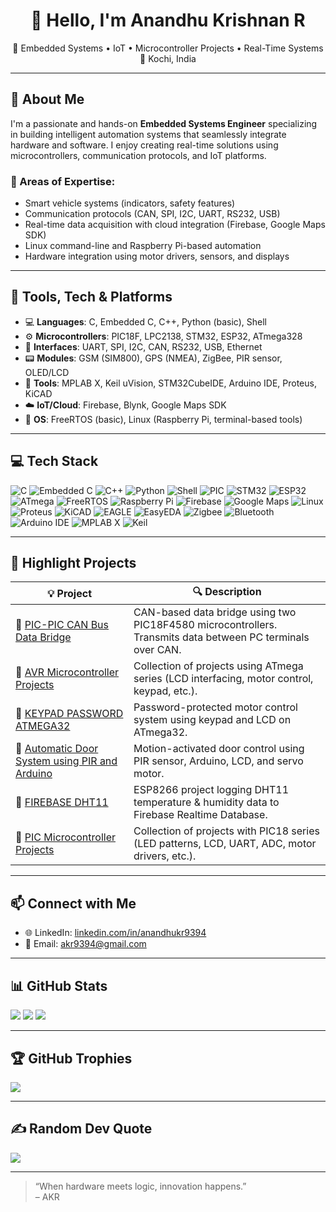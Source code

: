 <h1 align="center">👋 Hello, I'm Anandhu Krishnan R</h1>
<p align="center">
🚗 Embedded Systems • IoT • Microcontroller Projects • Real-Time Systems <br>
📍 Kochi, India
</p>

---

## 🧠 About Me

I'm a passionate and hands-on **Embedded Systems Engineer** specializing in building intelligent automation systems that seamlessly integrate hardware and software. I enjoy creating real-time solutions using microcontrollers, communication protocols, and IoT platforms.

### 🔬 Areas of Expertise:
- Smart vehicle systems (indicators, safety features)
- Communication protocols (CAN, SPI, I2C, UART, RS232, USB)
- Real-time data acquisition with cloud integration (Firebase, Google Maps SDK)
- Linux command-line and Raspberry Pi-based automation
- Hardware integration using motor drivers, sensors, and displays

---

## 🔧 Tools, Tech & Platforms

- 💻 **Languages**: C, Embedded C, C++, Python (basic), Shell
- ⚙️ **Microcontrollers**: PIC18F, LPC2138, STM32, ESP32, ATmega328
- 📡 **Interfaces**: UART, SPI, I2C, CAN, RS232, USB, Ethernet
- 📟 **Modules**: GSM (SIM800), GPS (NMEA), ZigBee, PIR sensor, OLED/LCD
- 🧰 **Tools**: MPLAB X, Keil uVision, STM32CubeIDE, Arduino IDE, Proteus, KiCAD
- ☁️ **IoT/Cloud**: Firebase, Blynk, Google Maps SDK
- 🧠 **OS**: FreeRTOS (basic), Linux (Raspberry Pi, terminal-based tools)

---

## 💻 Tech Stack

![C](https://img.shields.io/badge/C-00599C?style=flat&logo=c&logoColor=white)
![Embedded C](https://img.shields.io/badge/Embedded%20C-00599C?style=flat&logo=c&logoColor=white)
![C++](https://img.shields.io/badge/C++-00599C?style=flat&logo=c%2B%2B&logoColor=white)
![Python](https://img.shields.io/badge/Python-3776AB?style=flat&logo=python&logoColor=white)
![Shell](https://img.shields.io/badge/Shell-121011?style=flat&logo=gnu-bash&logoColor=white)
![PIC](https://img.shields.io/badge/PIC-000000?style=flat&logo=Microchip&logoColor=white)
![STM32](https://img.shields.io/badge/STM32-03234B?style=flat&logo=stmicroelectronics&logoColor=white)
![ESP32](https://img.shields.io/badge/ESP32-000000?style=flat&logo=espressif&logoColor=white)
![ATmega](https://img.shields.io/badge/ATmega-000000?style=flat&logo=atmel&logoColor=white)
![FreeRTOS](https://img.shields.io/badge/FreeRTOS-00B5AD?style=flat&logo=freertos&logoColor=white)
![Raspberry Pi](https://img.shields.io/badge/Raspberry%20Pi-A22846?style=flat&logo=raspberry-pi&logoColor=white)
![Firebase](https://img.shields.io/badge/Firebase-FFCA28?style=flat&logo=firebase&logoColor=black)
![Google Maps](https://img.shields.io/badge/Google%20Maps-4285F4?style=flat&logo=google-maps&logoColor=white)
![Linux](https://img.shields.io/badge/Linux-FCC624?style=flat&logo=linux&logoColor=black)
![Proteus](https://img.shields.io/badge/Proteus-0082C9?style=flat)
![KiCAD](https://img.shields.io/badge/KiCAD-314CB6?style=flat&logo=kicad&logoColor=white)
![EAGLE](https://img.shields.io/badge/EAGLE-AE8B00?style=flat&logo=autodesk&logoColor=white)
![EasyEDA](https://img.shields.io/badge/EasyEDA-2C3E50?style=flat&logo=easyeda&logoColor=white)
![Zigbee](https://img.shields.io/badge/Zigbee-EB0443?style=flat&logo=zigbee&logoColor=white)
![Bluetooth](https://img.shields.io/badge/Bluetooth-0082FC?style=flat&logo=bluetooth&logoColor=white)
![Arduino IDE](https://img.shields.io/badge/Arduino_IDE-00979D?style=flat&logo=arduino&logoColor=white)
![MPLAB X](https://img.shields.io/badge/MPLAB%20X-ED1C24?style=flat&logo=microchip&logoColor=white)
![Keil](https://img.shields.io/badge/Keil-uVision-blue)


---
## 🚀 Highlight Projects

| 💡 Project                                  | 🔍 Description                                                             |
|---------------------------------------------|-----------------------------------------------------------------------------|
| 🔗 [PIC-PIC CAN Bus Data Bridge](https://github.com/Anandhu-AKR/PIC-PIC_CAN_Bus_Data_Bridge) | CAN-based data bridge using two PIC18F4580 microcontrollers. Transmits data between PC terminals over CAN. |
| 🔗 [AVR Microcontroller Projects](https://github.com/Anandhu-AKR/AVR_Microcontroller_Projects) | Collection of projects using ATmega series (LCD interfacing, motor control, keypad, etc.). |
| 🔗 [KEYPAD PASSWORD ATMEGA32](https://github.com/Anandhu-AKR/KEYPAD_PASSWORD_ATMEGA32) | Password-protected motor control system using keypad and LCD on ATmega32. |
| 🔗 [Automatic Door System using PIR and Arduino](https://github.com/Anandhu-AKR/Automatic-Door-System-PIR-Arduino) | Motion-activated door control using PIR sensor, Arduino, LCD, and servo motor. |
| 🔗 [FIREBASE DHT11](https://github.com/Anandhu-AKR/FIREBASE_DHT11) | ESP8266 project logging DHT11 temperature & humidity data to Firebase Realtime Database. |
| 🔗 [PIC Microcontroller Projects](https://github.com/Anandhu-AKR/PIC_Microcontroller_Projects) | Collection of projects with PIC18 series (LED patterns, LCD, UART, ADC, motor drivers, etc.). |

---

## 📫 Connect with Me

- 🌐 LinkedIn: [linkedin.com/in/anandhukr9394](https://www.linkedin.com/in/anandhukr9394)
- 📧 Email: akr9394@gmail.com

---

## 📊 GitHub Stats

![](https://github-readme-stats.vercel.app/api?username=Anandhu-AKR&theme=radical&hide_border=false&include_all_commits=true&count_private=true)
![](https://github-readme-streak-stats.herokuapp.com/?user=Anandhu-AKR&theme=radical&hide_border=false)
![](https://github-readme-stats.vercel.app/api/top-langs/?username=Anandhu-AKR&theme=radical&hide_border=false&layout=compact)

---

## 🏆 GitHub Trophies

![](https://github-profile-trophy.vercel.app/?username=Anandhu-AKR&theme=radical&no-frame=false&no-bg=false&margin-w=4)

---

## ✍️ Random Dev Quote

![](https://quotes-github-readme.vercel.app/api?type=horizontal&theme=radical)

---
> “When hardware meets logic, innovation happens.”  
> – AKR
